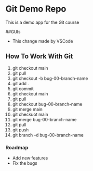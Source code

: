 # Git Demo Repo
This is a demo app for the Git course

##GUIs
 * This change made by VSCode

## How To Work With Git
1. git checkout main
2. git pull
3. git checkout -b bug-00-branch-name
4. git add .
5. git commit
6. git checkout main
7. git pull
8. git checkout bug-00-branch-name
9. git merge main
10. git checkuot main
11. git merge bug-00-branch-name
12. git pull
13. git push
14. git branch -d bug-00-branch-name

### Roadmap
 * Add new features
 * Fix the bugs
